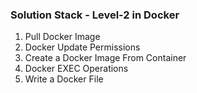 ### Solution Stack - Level-2 in Docker

1. Pull Docker Image
2. Docker Update Permissions
3. Create a Docker Image From Container
4. Docker EXEC Operations
5. Write a Docker File
